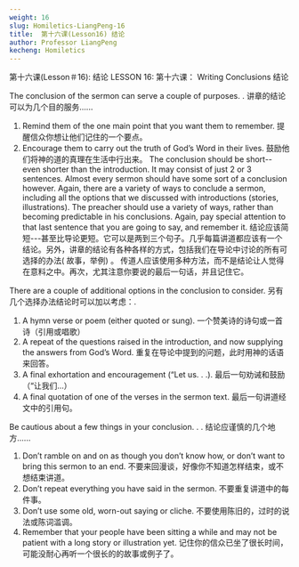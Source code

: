 ```yaml
---
weight: 16
slug: Homiletics-LiangPeng-16
title:  第十六课(Lesson16) 结论
author: Professor LiangPeng
kecheng: Homiletics
---
```


第十六课(Lesson＃16): 结论
LESSON 16:
第十六课：
Writing Conclusions
结论

The conclusion of the sermon can serve a couple of purposes. .   讲章的结论可以为几个目的服务......
1. Remind them of the one main point that you want them to remember. 提醒信众你想让他们记住的一个要点。
2. Encourage them to carry out the truth of God’s Word in their lives.  鼓励他们将神的道的真理在生活中行出来。
The conclusion should be short--even shorter than the introduction.  It may consist of just 2 or 3 sentences.  Almost every sermon should have some sort of a conclusion however.  Again, there are a variety of ways to conclude a sermon, including all the options that we discussed with introductions (stories, illustrations).  The preacher should use a variety of ways, rather than becoming predictable in his conclusions.  Again, pay special attention to that last sentence that you are going to say, and remember it.
结论应该简短---甚至比导论更短。它可以是两到三个句子。几乎每篇讲道都应该有一个结论。另外，讲章的结论有各种各样的方式，包括我们在导论中讨论的所有可选择的办法( 故事，举例) 。 传道人应该使用多种方法，而不是结论让人觉得在意料之中。再次，尤其注意你要说的最后一句话，并且记住它。

There are a couple of additional options in the conclusion to consider.  另有几个选择办法结论时可以加以考虑：.
1. A hymn verse or poem (either quoted or sung).   一个赞美诗的诗句或一首诗（引用或唱歌）
2. A repeat of the questions raised in the introduction, and now supplying the answers from God’s Word. 重复在导论中提到的问题，此时用神的话语来回答。
3. A final exhortation and encouragement (“Let us. . .).      最后一句劝诫和鼓励（“让我们...）
4. A final quotation of one of the verses in the sermon text.  最后一句讲道经文中的引用句。

Be cautious about a few things in your conclusion. . .   结论应谨慎的几个地方......

1. Don’t ramble on and on as though you don’t know how, or don’t want to bring this sermon to an end.   不要来回漫谈，好像你不知道怎样结束，或不想结束讲道。
2. Don’t repeat everything you have said in the sermon.    不要重复讲道中的每件事。
3. Don’t use some old, worn-out saying or cliche.     不要使用陈旧的，过时的说法或陈词滥调。
4. Remember that your people have been sitting a while and may not be patient with a long story or illustration yet.   记住你的信众已坐了很长时间，可能没耐心再听一个很长的的故事或例子了。

